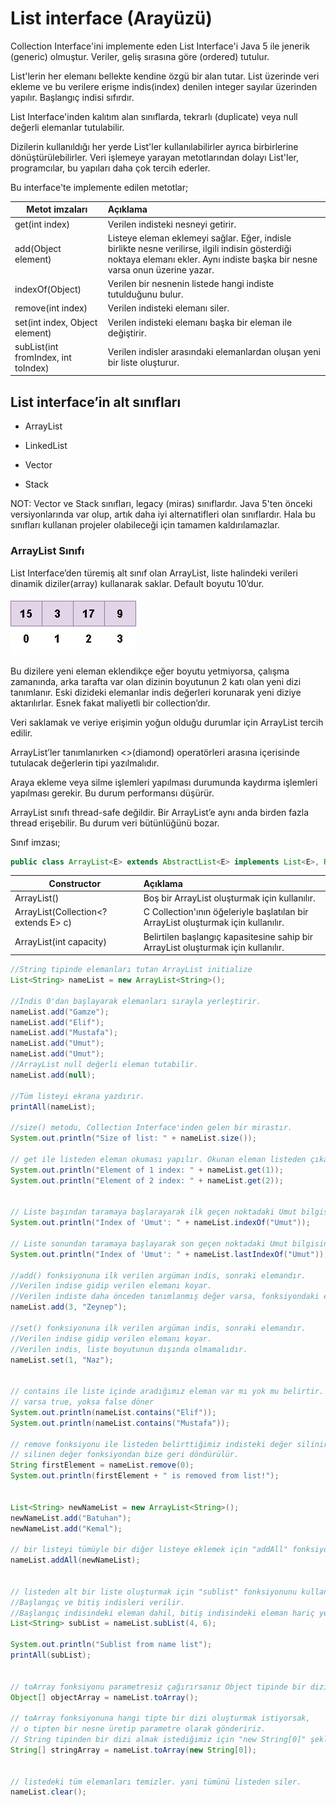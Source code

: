 # List interface (Arayüzü)

Collection Interface'ini implemente eden List Interface'i Java 5 ile jenerik (generic) olmuştur. Veriler, geliş sırasına göre (ordered) tutulur.

List'lerin her elemanı bellekte kendine özgü bir alan tutar. List üzerinde veri ekleme ve bu verilere erişme indis(index) denilen integer sayılar üzerinden yapılır. Başlangıç indisi sıfırdır.

List Interface'inden kalıtım alan sınıflarda, tekrarlı (duplicate) veya null değerli elemanlar tutulabilir.

Dizilerin kullanıldığı her yerde List'ler kullanılabilirler ayrıca birbirlerine dönüştürülebilirler. Veri işlemeye yarayan metotlarından dolayı List'ler, programcılar, bu yapıları daha çok tercih ederler.



Bu interface'te implemente edilen metotlar;



| Metot imzaları                       | Açıklama                                                     |
| ------------------------------------ | :----------------------------------------------------------- |
| get(int index)                       | Verilen indisteki nesneyi getirir.                           |
| add(Object  element)                 | Listeye eleman  eklemeyi sağlar. Eğer, indisle birlikte nesne verilirse, ilgili indisin  gösterdiği noktaya elemanı ekler. Aynı indiste başka bir nesne varsa onun  üzerine yazar. |
| indexOf(Object)                      | Verilen bir  nesnenin listede hangi indiste tutulduğunu bulur. |
| remove(int  index)                   | Verilen  indisteki elemanı siler.                            |
| set(int index,  Object element)      | Verilen  indisteki elemanı başka bir eleman ile değiştirir.  |
| subList(int  fromIndex, int toIndex) | Verilen  indisler arasındaki elemanlardan oluşan yeni bir liste oluşturur. |

## List interface’in alt sınıfları

-    ArrayList

-    LinkedList

-    Vector

-    Stack

NOT: Vector ve Stack sınıfları, legacy (miras) sınıflardır. Java 5'ten önceki versiyonlarında var olup, artık daha iyi alternatifleri olan sınıflardır. Hala bu sınıfları kullanan projeler olabileceği için tamamen kaldırılamazlar.

### ArrayList Sınıfı

List Interface’den türemiş alt sınıf olan ArrayList, liste halindeki verileri dinamik diziler(array) kullanarak saklar. Default boyutu 10’dur.

![img](figures/arraylist.png)

Bu dizilere yeni eleman eklendikçe eğer boyutu yetmiyorsa, çalışma zamanında, arka tarafta var olan dizinin boyutunun 2 katı olan yeni dizi tanımlanır. Eski dizideki elemanlar indis değerleri korunarak yeni diziye aktarılırlar. Esnek fakat maliyetli bir collection’dır.

Veri saklamak ve veriye erişimin yoğun olduğu durumlar için ArrayList tercih edilir.

ArrayList’ler tanımlanırken <>(diamond) operatörleri arasına içerisinde tutulacak değerlerin tipi yazılmalıdır.

Araya ekleme veya silme işlemleri yapılması durumunda kaydırma işlemleri yapılması gerekir. Bu durum performansı düşürür.

ArrayList sınıfı thread-safe değildir. Bir ArrayList’e aynı anda birden fazla thread erişebilir. Bu durum veri bütünlüğünü bozar.



Sınıf imzası;

```java
public class ArrayList<E> extends AbstractList<E> implements List<E>, RandomAccess, Cloneable, Serializable  
```



| Constructor                          | Açıklama                                                     |
| ------------------------------------ | :----------------------------------------------------------- |
| ArrayList()                          | Boş bir ArrayList oluşturmak için kullanılır.                |
| ArrayList(Collection<? extends E> c) | C Collection'ının öğeleriyle başlatılan bir ArrayList oluşturmak için kullanılır. |
| ArrayList(int capacity)              | Belirtilen başlangıç kapasitesine sahip bir ArrayList oluşturmak için kullanılır. |



```java
//String tipinde elemanları tutan ArrayList initialize
List<String> nameList = new ArrayList<String>();

//İndis 0'dan başlayarak elemanları sırayla yerleştirir.
nameList.add("Gamze");
nameList.add("Elif");
nameList.add("Mustafa");
nameList.add("Umut");
nameList.add("Umut");
//ArrayList null değerli eleman tutabilir.
nameList.add(null);
 
//Tüm listeyi ekrana yazdırır.
printAll(nameList);

//size() metodu, Collection Interface'inden gelen bir mirastır.
System.out.println("Size of list: " + nameList.size());
 
// get ile listeden eleman okuması yapılır. Okunan eleman listeden çıkartılmaz.
System.out.println("Element of 1 index: " + nameList.get(1));
System.out.println("Element of 2 index: " + nameList.get(2));
 
 
// Liste başından taramaya başlarayarak ilk geçen noktadaki Umut bilgisinin indis değerini verir.
System.out.println("Index of 'Umut': " + nameList.indexOf("Umut"));
 
// Liste sonundan taramaya başlayarak son geçen noktadaki Umut bilgisinin indis değerini verir.
System.out.println("Index of 'Umut': " + nameList.lastIndexOf("Umut"));
 
//add() fonksiyonuna ilk verilen argüman indis, sonraki elemandır.
//Verilen indise gidip verilen elemanı koyar.
//Verilen indiste daha önceden tanımlanmış değer varsa, fonksiyondaki elemanı o indise koyar ve geri kalan elemanları kaydırır.
nameList.add(3, "Zeynep");
 
//set() fonksiyonuna ilk verilen argüman indis, sonraki elemandır.
//Verilen indise gidip verilen elemanı koyar.
//Verilen indis, liste boyutunun dışında olmamalıdır.
nameList.set(1, "Naz");
 
 
// contains ile liste içinde aradığımız eleman var mı yok mu belirtir.
// varsa true, yoksa false döner
System.out.println(nameList.contains("Elif"));
System.out.println(nameList.contains("Mustafa"));
 
// remove fonksiyonu ile listeden belirttiğimiz indisteki değer silinir.
// silinen değer fonksiyondan bize geri döndürülür.
String firstElement = nameList.remove(0);
System.out.println(firstElement + " is removed from list!");
 
 
List<String> newNameList = new ArrayList<String>();
newNameList.add("Batuhan");
newNameList.add("Kemal");
 
// bir listeyi tümüyle bir diğer listeye eklemek için "addAll" fonksiyonu kullanılır.
nameList.addAll(newNameList);
 
 
// listeden alt bir liste oluşturmak için "sublist" fonksiyonunu kullanırız.
//Başlangıç ve bitiş indisleri verilir.
//Başlangıç indisindeki eleman dahil, bitiş indisindeki eleman hariç yeni bir liste oluşturulur.
List<String> subList = nameList.subList(4, 6);
 
System.out.println("Sublist from name list");
printAll(subList);
 
 
// toArray fonksiyonu parametresiz çağırırsanız Object tipinde bir dizi döner.
Object[] objectArray = nameList.toArray();
 
// toArray fonksiyonuna hangi tipte bir dizi oluşturmak istiyorsak,
// o tipten bir nesne üretip parametre olarak göndeririz.
// String tipinden bir dizi almak istediğimiz için "new String[0]" şeklinde bir nesne üretip, "toArray" fonksiyonuna gönderdik.
String[] stringArray = nameList.toArray(new String[0]);
 
 
// listedeki tüm elemanları temizler. yani tümünü listeden siler.
nameList.clear();
```
